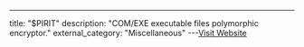 ---
title: "$PIRIT"
description: "COM/EXE executable files polymorphic encryptor."
external_category: "Miscellaneous"
---[Visit Website](https://defacto2.net/f/a520164?packer=%24pirit)

